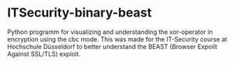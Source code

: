 # ITSecurity-binary-beast
Python programm for visualizing and understanding the xor-operator in encryption using the cbc mode. This was made for the IT-Security course at Hochschule Düsseldorf to better understand the BEAST (Browser Expoilt Against SSL/TLS) exploit.
